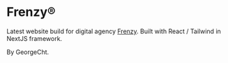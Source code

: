 # Frenzy®

Latest website build for digital agency [Frenzy](https://frenzy.gr).
Built with React / Tailwind in NextJS framework.

By GeorgeCht.